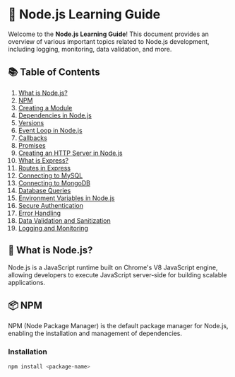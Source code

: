 # 🌟 Node.js Learning Guide

Welcome to the **Node.js Learning Guide**! This document provides an overview of various important topics related to Node.js development, including logging, monitoring, data validation, and more.

## 📚 Table of Contents
1. [What is Node.js?](#what-is-nodejs)
2. [NPM](#npm)
3. [Creating a Module](#creating-a-module)
4. [Dependencies in Node.js](#dependencies-in-nodejs)
5. [Versions](#versions)
6. [Event Loop in Node.js](#event-loop-in-nodejs)
7. [Callbacks](#callbacks)
8. [Promises](#promises)
9. [Creating an HTTP Server in Node.js](#creating-an-http-server-in-nodejs)
10. [What is Express?](#what-is-express)
11. [Routes in Express](#routes-in-express)
12. [Connecting to MySQL](#connecting-to-mysql)
13. [Connecting to MongoDB](#connecting-to-mongodb)
14. [Database Queries](#database-queries)
15. [Environment Variables in Node.js](#environment-variables-in-nodejs)
16. [Secure Authentication](#secure-authentication)
17. [Error Handling](#error-handling)
18. [Data Validation and Sanitization](#data-validation-and-sanitization)
19. [Logging and Monitoring](#logging-and-monitoring)

## 🚀 What is Node.js?
Node.js is a JavaScript runtime built on Chrome's V8 JavaScript engine, allowing developers to execute JavaScript server-side for building scalable applications.

## 📦 NPM
NPM (Node Package Manager) is the default package manager for Node.js, enabling the installation and management of dependencies.

### Installation
```bash
npm install <package-name>
